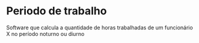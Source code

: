 # Periodo de trabalho
 Software que calcula a quantidade de horas trabalhadas de um funcionário X no período noturno ou diurno
